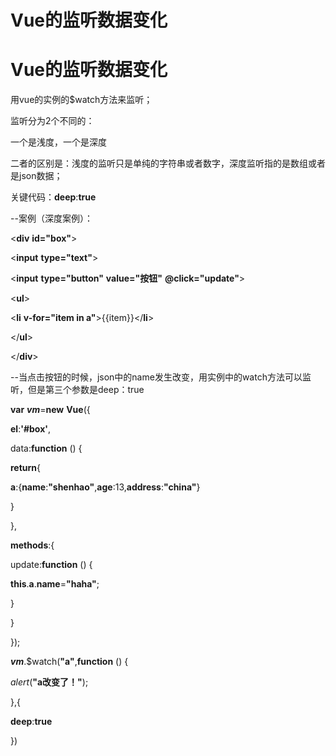 # Vue的监听数据变化

# Vue的监听数据变化

用vue的实例的$watch方法来监听；

监听分为2个不同的：

一个是浅度，一个是深度

二者的区别是：浅度的监听只是单纯的字符串或者数字，深度监听指的是数组或者是json数据；

关键代码：**deep**:**true**

--案例（深度案例）：

<**div** **id="box"**>

<**input** **type="text"**>

<**input** **type="button"** **value="按钮"** **@click="update"**>

<**ul**>

<**li** **v-for="item in a"**>{{item}}</**li**>

</**ul**>

</**div**>

--当点击按钮的时候，json中的name发生改变，用实例中的watch方法可以监听，但是第三个参数是deep：true

**var** ***vm***=**new** **Vue**({

**el**:**'#box'**,

data:**function** () {

**return**{

**a**:{**name**:**"shenhao"**,**age**:13,**address**:**"china"**}

}

},

**methods**:{

update:**function** () {

**this**.**a**.**name**=**"haha"**;

}

}

});

***vm***.$watch(**"a"**,**function** () {

*alert*(**"a改变了！"**);

},{

**deep**:**true**

})